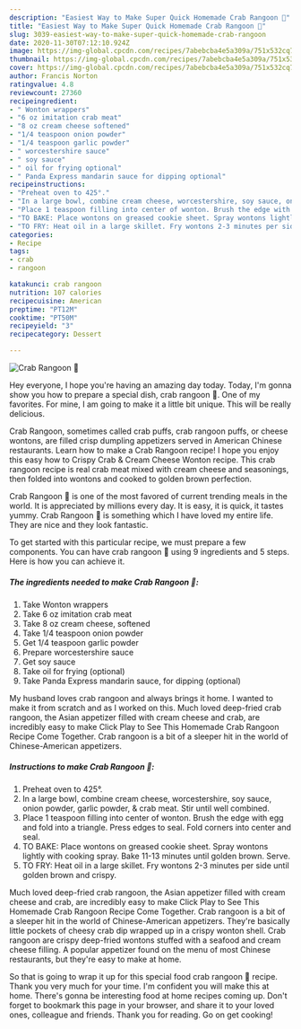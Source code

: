 ```yaml
---
description: "Easiest Way to Make Super Quick Homemade Crab Rangoon 🦀"
title: "Easiest Way to Make Super Quick Homemade Crab Rangoon 🦀"
slug: 3039-easiest-way-to-make-super-quick-homemade-crab-rangoon
date: 2020-11-30T07:12:10.924Z
image: https://img-global.cpcdn.com/recipes/7abebcba4e5a309a/751x532cq70/crab-rangoon-🦀-recipe-main-photo.jpg
thumbnail: https://img-global.cpcdn.com/recipes/7abebcba4e5a309a/751x532cq70/crab-rangoon-🦀-recipe-main-photo.jpg
cover: https://img-global.cpcdn.com/recipes/7abebcba4e5a309a/751x532cq70/crab-rangoon-🦀-recipe-main-photo.jpg
author: Francis Norton
ratingvalue: 4.8
reviewcount: 27360
recipeingredient:
- " Wonton wrappers"
- "6 oz imitation crab meat"
- "8 oz cream cheese softened"
- "1/4 teaspoon onion powder"
- "1/4 teaspoon garlic powder"
- " worcestershire sauce"
- " soy sauce"
- " oil for frying optional"
- " Panda Express mandarin sauce for dipping optional"
recipeinstructions:
- "Preheat oven to 425°."
- "In a large bowl, combine cream cheese, worcestershire, soy sauce, onion powder, garlic powder, &amp; crab meat. Stir until well combined."
- "Place 1 teaspoon filling into center of wonton. Brush the edge with egg and fold into a triangle. Press edges to seal. Fold corners into center and seal."
- "TO BAKE: Place wontons on greased cookie sheet. Spray wontons lightly with cooking spray. Bake 11-13 minutes until golden brown. Serve."
- "TO FRY: Heat oil in a large skillet. Fry wontons 2-3 minutes per side until golden brown and crispy."
categories:
- Recipe
tags:
- crab
- rangoon

katakunci: crab rangoon 
nutrition: 107 calories
recipecuisine: American
preptime: "PT12M"
cooktime: "PT50M"
recipeyield: "3"
recipecategory: Dessert

---
```



![Crab Rangoon 🦀](https://img-global.cpcdn.com/recipes/7abebcba4e5a309a/751x532cq70/crab-rangoon-🦀-recipe-main-photo.jpg)

Hey everyone, I hope you're having an amazing day today. Today, I'm gonna show you how to prepare a special dish, crab rangoon 🦀. One of my favorites. For mine, I am going to make it a little bit unique. This will be really delicious.

Crab Rangoon, sometimes called crab puffs, crab rangoon puffs, or cheese wontons, are filled crisp dumpling appetizers served in American Chinese restaurants. Learn how to make a Crab Rangoon recipe! I hope you enjoy this easy how to Crispy Crab &amp; Cream Cheese Wonton recipe. This crab rangoon recipe is real crab meat mixed with cream cheese and seasonings, then folded into wontons and cooked to golden brown perfection.

Crab Rangoon 🦀 is one of the most favored of current trending meals in the world. It is appreciated by millions every day. It is easy, it is quick, it tastes yummy. Crab Rangoon 🦀 is something which I have loved my entire life. They are nice and they look fantastic.


To get started with this particular recipe, we must prepare a few components. You can have crab rangoon 🦀 using 9 ingredients and 5 steps. Here is how you can achieve it.

<!--inarticleads1-->

##### The ingredients needed to make Crab Rangoon 🦀:

1. Take  Wonton wrappers
1. Take 6 oz imitation crab meat
1. Take 8 oz cream cheese, softened
1. Take 1/4 teaspoon onion powder
1. Get 1/4 teaspoon garlic powder
1. Prepare  worcestershire sauce
1. Get  soy sauce
1. Take  oil for frying (optional)
1. Take  Panda Express mandarin sauce, for dipping (optional)


My husband loves crab rangoon and always brings it home. I wanted to make it from scratch and as I worked on this. Much loved deep-fried crab rangoon, the Asian appetizer filled with cream cheese and crab, are incredibly easy to make Click Play to See This Homemade Crab Rangoon Recipe Come Together. Crab rangoon is a bit of a sleeper hit in the world of Chinese-American appetizers. 

<!--inarticleads2-->

##### Instructions to make Crab Rangoon 🦀:

1. Preheat oven to 425°.
1. In a large bowl, combine cream cheese, worcestershire, soy sauce, onion powder, garlic powder, &amp; crab meat. Stir until well combined.
1. Place 1 teaspoon filling into center of wonton. Brush the edge with egg and fold into a triangle. Press edges to seal. Fold corners into center and seal.
1. TO BAKE: Place wontons on greased cookie sheet. Spray wontons lightly with cooking spray. Bake 11-13 minutes until golden brown. Serve.
1. TO FRY: Heat oil in a large skillet. Fry wontons 2-3 minutes per side until golden brown and crispy.


Much loved deep-fried crab rangoon, the Asian appetizer filled with cream cheese and crab, are incredibly easy to make Click Play to See This Homemade Crab Rangoon Recipe Come Together. Crab rangoon is a bit of a sleeper hit in the world of Chinese-American appetizers. They&#39;re basically little pockets of cheesy crab dip wrapped up in a crispy wonton shell. Crab rangoon are crispy deep-fried wontons stuffed with a seafood and cream cheese filling. A popular appetizer found on the menu of most Chinese restaurants, but they&#39;re easy to make at home. 

So that is going to wrap it up for this special food crab rangoon 🦀 recipe. Thank you very much for your time. I'm confident you will make this at home. There's gonna be interesting food at home recipes coming up. Don't forget to bookmark this page in your browser, and share it to your loved ones, colleague and friends. Thank you for reading. Go on get cooking!
